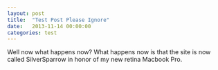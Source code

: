 ```yaml
---
layout: post
title:  "Test Post Please Ignore"
date:   2013-11-14 00:00:00
categories: test 
---
```


Well now what happens now?
What happens now is that the site is now called SilverSparrow in honor of my new retina Macbook Pro.